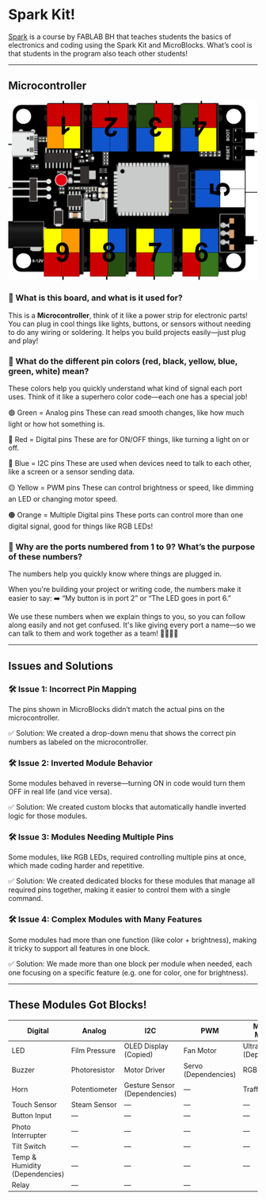 # Spark Kit!

[Spark](https://fablab.bh/spark/) is a course by FABLAB BH that teaches students the basics of electronics and coding using the Spark Kit and MicroBlocks. What’s cool is that students in the program also teach other students!

---
## Microcontroller
![](Images/SPARK.png)

### 🌟 What is this board, and what is it used for?
This is a **Microcontroller**, think of it like a power strip for electronic parts! You can plug in cool things like lights, buttons, or sensors without needing to do any wiring or soldering. It helps you build projects easily—just plug and play!

### 🎨 What do the different pin colors (red, black, yellow, blue, green, white) mean?
These colors help you quickly understand what kind of signal each port uses. Think of it like a superhero color code—each one has a special job!

🟢 Green = Analog pins
These can read smooth changes, like how much light or how hot something is.

🔴 Red = Digital pins
These are for ON/OFF things, like turning a light on or off.

🔵 Blue = I2C pins
These are used when devices need to talk to each other, like a screen or a sensor sending data.

🟡 Yellow = PWM pins
These can control brightness or speed, like dimming an LED or changing motor speed.

🟠 Orange = Multiple Digital pins
These ports can control more than one digital signal, good for things like RGB LEDs!

### 🔢 Why are the ports numbered from 1 to 9? What’s the purpose of these numbers?
The numbers help you quickly know where things are plugged in.

When you're building your project or writing code, the numbers make it easier to say:
➡️ “My button is in port 2” or “The LED goes in port 6.”

We use these numbers when we explain things to you, so you can follow along easily and not get confused.
It's like giving every port a name—so we can talk to them and work together as a team! 👩‍🏫👨‍🔧

---
## Issues and Solutions

### 🛠️ Issue 1: Incorrect Pin Mapping
The pins shown in MicroBlocks didn’t match the actual pins on the microcontroller.

✅ Solution: We created a drop-down menu that shows the correct pin numbers as labeled on the microcontroller.

### 🛠️ Issue 2: Inverted Module Behavior
Some modules behaved in reverse—turning ON in code would turn them OFF in real life (and vice versa).

✅ Solution: We created custom blocks that automatically handle inverted logic for those modules.

### 🛠️ Issue 3: Modules Needing Multiple Pins
Some modules, like RGB LEDs, required controlling multiple pins at once, which made coding harder and repetitive.

✅ Solution: We created dedicated blocks for these modules that manage all required pins together, making it easier to control them with a single command.

### 🛠️ Issue 4: Complex Modules with Many Features
Some modules had more than one function (like color + brightness), making it tricky to support all features in one block.

✅ Solution: We made more than one block per module when needed, each one focusing on a specific feature (e.g. one for color, one for brightness).

---
## These Modules Got Blocks!

| Digital                | Analog             | I2C                              | PWM                     | Multi-pin Modules               |
|------------------------|--------------------|----------------------------------|--------------------------|----------------------------------|
| LED                    | Film Pressure      | OLED Display (Copied)            | Fan Motor               | Ultrasonic (Dependencies)        |
| Buzzer                 | Photoresistor      | Motor Driver                     | Servo (Dependencies)    | RGB LED                          |
| Horn                   | Potentiometer      | Gesture Sensor (Dependencies)    | —                        | Traffic Light                    |
| Touch Sensor           | Steam Sensor       | —                                | —                        | —                                |
| Button Input           | —                  | —                                | —                        | —                                |
| Photo Interrupter      | —                  | —                                | —                        | —                                |
| Tilt Switch            | —                  | —                                | —                        | —                                |
| Temp & Humidity (Dependencies) | —          | —                                | —                        | —                                |
| Relay                  | —                  | —                                | —             